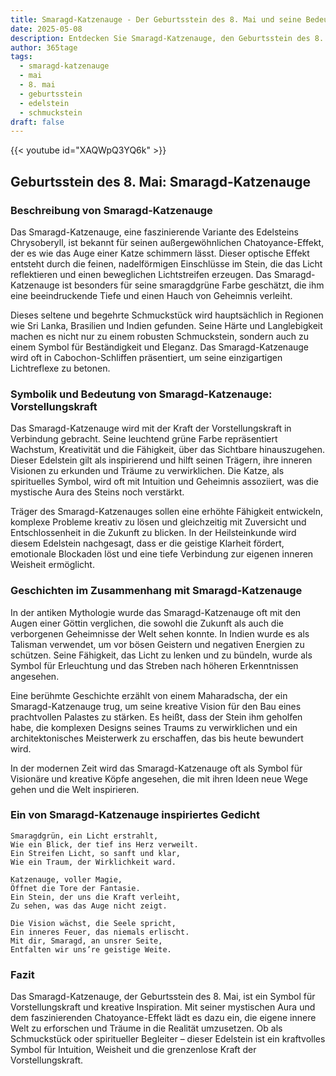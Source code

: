 ```yaml
---
title: Smaragd-Katzenauge - Der Geburtsstein des 8. Mai und seine Bedeutung
date: 2025-05-08
description: Entdecken Sie Smaragd-Katzenauge, den Geburtsstein des 8. Mai, der Vorstellungskraft symbolisiert. Seine Symbolik und Geschichte werden Sie inspirieren.
author: 365tage
tags:
  - smaragd-katzenauge
  - mai
  - 8. mai
  - geburtsstein
  - edelstein
  - schmuckstein
draft: false
---
```


{{< youtube id="XAQWpQ3YQ6k" >}}

## Geburtsstein des 8. Mai: Smaragd-Katzenauge

### Beschreibung von Smaragd-Katzenauge

Das Smaragd-Katzenauge, eine faszinierende Variante des Edelsteins Chrysoberyll, ist bekannt für seinen außergewöhnlichen Chatoyance-Effekt, der es wie das Auge einer Katze schimmern lässt. Dieser optische Effekt entsteht durch die feinen, nadelförmigen Einschlüsse im Stein, die das Licht reflektieren und einen beweglichen Lichtstreifen erzeugen. Das Smaragd-Katzenauge ist besonders für seine smaragdgrüne Farbe geschätzt, die ihm eine beeindruckende Tiefe und einen Hauch von Geheimnis verleiht.

Dieses seltene und begehrte Schmuckstück wird hauptsächlich in Regionen wie Sri Lanka, Brasilien und Indien gefunden. Seine Härte und Langlebigkeit machen es nicht nur zu einem robusten Schmuckstein, sondern auch zu einem Symbol für Beständigkeit und Eleganz. Das Smaragd-Katzenauge wird oft in Cabochon-Schliffen präsentiert, um seine einzigartigen Lichtreflexe zu betonen.

### Symbolik und Bedeutung von Smaragd-Katzenauge: Vorstellungskraft

Das Smaragd-Katzenauge wird mit der Kraft der Vorstellungskraft in Verbindung gebracht. Seine leuchtend grüne Farbe repräsentiert Wachstum, Kreativität und die Fähigkeit, über das Sichtbare hinauszugehen. Dieser Edelstein gilt als inspirierend und hilft seinen Trägern, ihre inneren Visionen zu erkunden und Träume zu verwirklichen. Die Katze, als spirituelles Symbol, wird oft mit Intuition und Geheimnis assoziiert, was die mystische Aura des Steins noch verstärkt.

Träger des Smaragd-Katzenauges sollen eine erhöhte Fähigkeit entwickeln, komplexe Probleme kreativ zu lösen und gleichzeitig mit Zuversicht und Entschlossenheit in die Zukunft zu blicken. In der Heilsteinkunde wird diesem Edelstein nachgesagt, dass er die geistige Klarheit fördert, emotionale Blockaden löst und eine tiefe Verbindung zur eigenen inneren Weisheit ermöglicht.

### Geschichten im Zusammenhang mit Smaragd-Katzenauge

In der antiken Mythologie wurde das Smaragd-Katzenauge oft mit den Augen einer Göttin verglichen, die sowohl die Zukunft als auch die verborgenen Geheimnisse der Welt sehen konnte. In Indien wurde es als Talisman verwendet, um vor bösen Geistern und negativen Energien zu schützen. Seine Fähigkeit, das Licht zu lenken und zu bündeln, wurde als Symbol für Erleuchtung und das Streben nach höheren Erkenntnissen angesehen.

Eine berühmte Geschichte erzählt von einem Maharadscha, der ein Smaragd-Katzenauge trug, um seine kreative Vision für den Bau eines prachtvollen Palastes zu stärken. Es heißt, dass der Stein ihm geholfen habe, die komplexen Designs seines Traums zu verwirklichen und ein architektonisches Meisterwerk zu erschaffen, das bis heute bewundert wird.

In der modernen Zeit wird das Smaragd-Katzenauge oft als Symbol für Visionäre und kreative Köpfe angesehen, die mit ihren Ideen neue Wege gehen und die Welt inspirieren.

### Ein von Smaragd-Katzenauge inspiriertes Gedicht

```
Smaragdgrün, ein Licht erstrahlt,  
Wie ein Blick, der tief ins Herz verweilt.  
Ein Streifen Licht, so sanft und klar,  
Wie ein Traum, der Wirklichkeit ward.  

Katzenauge, voller Magie,  
Öffnet die Tore der Fantasie.  
Ein Stein, der uns die Kraft verleiht,  
Zu sehen, was das Auge nicht zeigt.  

Die Vision wächst, die Seele spricht,  
Ein inneres Feuer, das niemals erlischt.  
Mit dir, Smaragd, an unsrer Seite,  
Entfalten wir uns’re geistige Weite.  
```

### Fazit

Das Smaragd-Katzenauge, der Geburtsstein des 8. Mai, ist ein Symbol für Vorstellungskraft und kreative Inspiration. Mit seiner mystischen Aura und dem faszinierenden Chatoyance-Effekt lädt es dazu ein, die eigene innere Welt zu erforschen und Träume in die Realität umzusetzen. Ob als Schmuckstück oder spiritueller Begleiter – dieser Edelstein ist ein kraftvolles Symbol für Intuition, Weisheit und die grenzenlose Kraft der Vorstellungskraft.